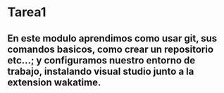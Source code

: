 # Tarea1
## En este modulo aprendimos como usar git, sus comandos basicos, como crear un repositorio etc...; y configuramos nuestro entorno de trabajo, instalando visual studio junto a la extension wakatime. 
